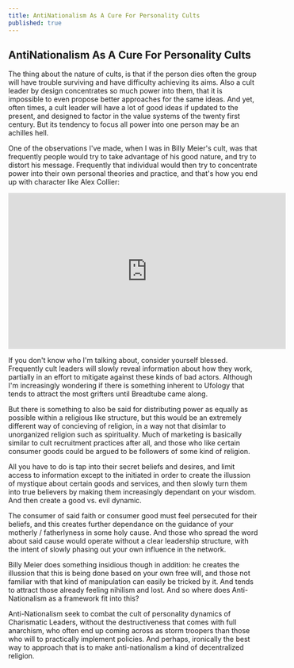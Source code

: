 ```yaml
---
title: AntiNationalism As A Cure For Personality Cults
published: true
---
```

## AntiNationalism As A Cure For Personality Cults

The thing about the nature of cults, is that if the person dies often the group will have trouble surviving and have difficulty achieving its aims. Also a cult leader by design concentrates so much power into them, that it is impossible to even propose better approaches for the same ideas. And yet, often times, a cult leader will have a lot of good ideas if updated to the present, and designed to factor in the value systems of the twenty first century. But its tendency to focus all power into one person may be an achilles hell.

One of the observations I've made, when I was in Billy Meier's cult, was that frequently people would try to take advantage of his good nature, and try to distort his message. Frequently that individual would then try to concentrate power into their own personal theories and practice, and that's how you end up with character like Alex Collier:

<iframe width="560" height="315" src="https://www.youtube.com/embed/PfC4kBT6T0E" title="YouTube video player" frameborder="0" allow="accelerometer; autoplay; clipboard-write; encrypted-media; gyroscope; picture-in-picture" allowfullscreen></iframe>

If you don't know who I'm talking about, consider yourself blessed. Frequently cult leaders will slowly reveal information about how they work, partially in an effort to mitigate against these kinds of bad actors. Although I'm increasingly wondering if there is something inherent to Ufology that tends to attract the most grifters until Breadtube came along.

But there is something to also be said for distributing power as equally as possible within a religious like structure, but this would be an extremely different way of concieving of religion, in a way not that disimlar to unorganized religion such as spirituality. Much of marketing is basically similar to cult recruitment practices after all, and those who like certain consumer goods could be argued to be followers of some kind of religion.

All you have to do is tap into their secret beliefs and desires, and limit access to information except to the initiated in order to create the illussion of mystique about certain goods and services, and then slowly turn them into true believers by making them increasingly dependant on your wisdom. And then create a good vs. evil dynamic.

The consumer of said faith or consumer good must feel persecuted for their beliefs, and this creates further dependance on the guidance of your motherly / fatherlyness in some holy cause. And those who spread the word about said cause would operate without a clear leadership structure, with the intent of slowly phasing out your own influence in the network.

Billy Meier does something insidious though in addition: he creates the illussion that this is being done based on your own free will, and those not familiar with that kind of manipulation can easily be tricked by it. And tends to attract those already feeling nihilism and lost. And so where does Anti-Nationalism as a framework fit into this?

Anti-Nationalism seek to combat the cult of personality dynamics of Charismatic Leaders, without the destructiveness that comes with full anarchism, who often end up coming across as storm troopers than those who will to practically implement policies. And perhaps, ironically the best way to approach that is to make anti-nationalism a kind of decentralized religion.
